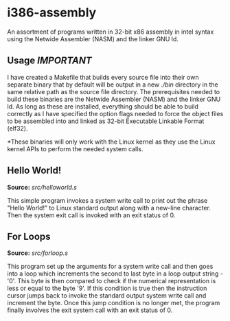 # i386-assembly

An assortment of programs written in 32-bit x86 assembly in intel syntax
using the Netwide Assembler (NASM) and the linker GNU ld.

## Usage *IMPORTANT*

I have created a Makefile that builds every source file
into their own separate binary that by default will be output in a new *./bin* directory
in the same relative path as the source file directory.
The prerequisites needed to build these binaries are
the Netwide Assembler (NASM) and the linker GNU ld.
As long as these are installed, everything should be able to build correctly
as I have specified the option flags needed to force the object files
to be assembled into and linked as 32-bit Executable Linkable Format (elf32).

*These binaries will only work with the Linux kernel as they use the
Linux kernel APIs to perform the needed system calls.

## Hello World!

**Source:** *src/helloworld.s*

This simple program invokes a system write call
to print out the phrase "Hello World!" to Linux standard output 
along with a new-line character.
Then the system exit call is invoked with an exit status of 0.

## For Loops

**Source:** *src/forloop.s*

This program set up the arguments for a system write call 
and then goes into a loop which increments the second to last
byte in a loop output string - '0'. This byte is then compared to check
if the numerical representation is less or equal to the byte '9'.
If this condition is true then the instruction cursor jumps back to
invoke the standard output system write call and increment the byte. 
Once this jump condition is no longer met, the program finally involves
the exit system call with an exit status of 0.